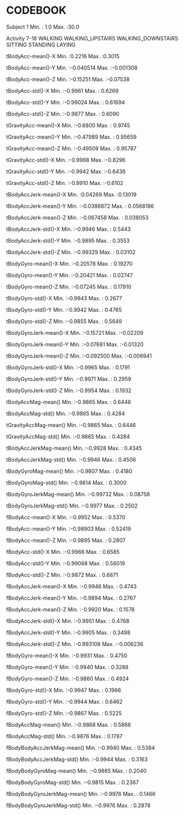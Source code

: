 
 # CODEBOOK
 
 Subject	1 
  Min. : 1.0 
  Max. :30.0 
 
 Activity 	7-18
  WALKING
  WALKING_UPSTAIRS
  WALKING_DOWNSTAIRS
  SITTING
  STANDING
  LAYING
 
 tBodyAcc-mean()-X
	Min. :0.2216 
	Max. :0.3015 
 
 tBodyAcc-mean()-Y 
	Min. :-0.040514 
	Max. :-0.001308 
 
 tBodyAcc-mean()-Z 
	Min. :-0.15251 
	Max. :-0.07538 
 
 tBodyAcc-std()-X 
	Min. :-0.9961 
	Max. : 0.6269 
 
 tBodyAcc-std()-Y 
	Min. :-0.99024 
	Max. : 0.61694 
 
 tBodyAcc-std()-Z 
	Min. :-0.9877 
	Max. : 0.6090 
 
 tGravityAcc-mean()-X
	Min. :-0.6800 
	Max. : 0.9745 
 
 tGravityAcc-mean()-Y
	Min. :-0.47989 
	Max. : 0.95659 

 tGravityAcc-mean()-Z
	Min. :-0.49509 
	Max. : 0.95787 
 
 tGravityAcc-std()-X
	Min. :-0.9968 
	Max. :-0.8296 
 
 tGravityAcc-std()-Y
	Min. :-0.9942 
	Max. :-0.6436 
 
 tGravityAcc-std()-Z
	Min. :-0.9910 
	Max. :-0.6102 
 
 tBodyAccJerk-mean()-X
	Min. :0.04269 
	Max. :0.13019 
 
 tBodyAccJerk-mean()-Y
	Min. :-0.0386872 
	Max. : 0.0568186 
 
 tBodyAccJerk-mean()-Z
	Min. :-0.067458 
	Max. : 0.038053 
 
 tBodyAccJerk-std()-X
	Min. :-0.9946 
	Max. : 0.5443 
 
 tBodyAccJerk-std()-Y
	Min. :-0.9895 
	Max. : 0.3553 
 
 tBodyAccJerk-std()-Z
	Min. :-0.99329 
	Max. : 0.03102 

 tBodyGyro-mean()-X
	Min. :-0.20578 
	Max. : 0.19270 

 tBodyGyro-mean()-Y
	Min. :-0.20421 
	Max. : 0.02747 
 
 tBodyGyro-mean()-Z
	Min. :-0.07245 
	Max. : 0.17910 
 
 tBodyGyro-std()-X
	Min. :-0.9943 
	Max. : 0.2677 
 
 tBodyGyro-std()-Y
	Min. :-0.9942 
	Max. : 0.4765 
 
 tBodyGyro-std()-Z
	Min. :-0.9855 
	Max. : 0.5649 
 
 tBodyGyroJerk-mean()-X
	Min. :-0.15721 
	Max. :-0.02209 
 
 tBodyGyroJerk-mean()-Y
	Min. :-0.07681 
	Max. :-0.01320 
 
 tBodyGyroJerk-mean()-Z
	Min. :-0.092500 
	Max. :-0.006941 
 
 tBodyGyroJerk-std()-X
	Min. :-0.9965 
	Max. : 0.1791 
 
 tBodyGyroJerk-std()-Y
	Min. :-0.9971 
	Max. : 0.2959 
 
 tBodyGyroJerk-std()-Z
	Min. :-0.9954 
	Max. : 0.1932 
 
 tBodyAccMag-mean()
	Min. :-0.9865 
	Max. : 0.6446 
 
 tBodyAccMag-std()
	Min. :-0.9865 
	Max. : 0.4284 
 
 tGravityAccMag-mean()
	Min. :-0.9865 
	Max. : 0.6446 
 
 tGravityAccMag-std()
	Min. :-0.9865 
	Max. : 0.4284 
 
 tBodyAccJerkMag-mean()
	Min. :-0.9928 
	Max. : 0.4345 
 
 tBodyAccJerkMag-std()
	Min. :-0.9946 
	Max. : 0.4506 
 
 tBodyGyroMag-mean()
	Min. :-0.9807 
	Max. : 0.4180 
 
 tBodyGyroMag-std()
	Min. :-0.9814 
	Max. : 0.3000 
 
 tBodyGyroJerkMag-mean()
	Min. :-0.99732 
	Max. : 0.08758 
 
 tBodyGyroJerkMag-std()
	Min. :-0.9977 
	Max. : 0.2502 
 
 fBodyAcc-mean()-X
	Min. :-0.9952 
	Max. : 0.5370 
 
 fBodyAcc-mean()-Y 
	Min. :-0.98903 
	Max. : 0.52419 

 fBodyAcc-mean()-Z
	Min. :-0.9895 
	Max. : 0.2807 

 fBodyAcc-std()-X 
	Min. :-0.9966 
	Max. : 0.6585 

 fBodyAcc-std()-Y 
	Min. :-0.99068 
	Max. : 0.56019 
 
 fBodyAcc-std()-Z 
	Min. :-0.9872 
	Max. : 0.6871 

 fBodyAccJerk-mean()-X
	Min. :-0.9946 
	Max. : 0.4743 

 fBodyAccJerk-mean()-Y
	Min. :-0.9894 
	Max. : 0.2767 

 fBodyAccJerk-mean()-Z
	Min. :-0.9920 
	Max. : 0.1578 
 
 fBodyAccJerk-std()-X
	Min. :-0.9951 
	Max. : 0.4768 
 
 fBodyAccJerk-std()-Y
	Min. :-0.9905 
	Max. : 0.3498 
 
 fBodyAccJerk-std()-Z
	Min. :-0.993108 
	Max. :-0.006236 
 
 fBodyGyro-mean()-X
	Min. :-0.9931 
	Max. : 0.4750 
 
 fBodyGyro-mean()-Y
	Min. :-0.9940 
	Max. : 0.3288 
 
 fBodyGyro-mean()-Z
	Min. :-0.9860 
	Max. : 0.4924 
 
 fBodyGyro-std()-X
	Min. :-0.9947 
	Max. : 0.1966 
 
 fBodyGyro-std()-Y
	Min. :-0.9944 
	Max. : 0.6462 

 fBodyGyro-std()-Z
	Min. :-0.9867 
	Max. : 0.5225 

 fBodyAccMag-mean()
	Min. :-0.9868 
	Max. : 0.5866 
 
 fBodyAccMag-std()
	Min. :-0.9876 
	Max. : 0.1787 
 
 fBodyBodyAccJerkMag-mean()
	Min. :-0.9940 
	Max. : 0.5384 
 
 fBodyBodyAccJerkMag-std()
	Min. :-0.9944 
	Max. : 0.3163 
 
 fBodyBodyGyroMag-mean()
	Min. :-0.9865 
	Max. : 0.2040 
 
 fBodyBodyGyroMag-std()
	Min. :-0.9815 
	Max. : 0.2367 
 
 fBodyBodyGyroJerkMag-mean()
	Min. :-0.9976 
	Max. : 0.1466 
 
 fBodyBodyGyroJerkMag-std()
	Min. :-0.9976 
	Max. : 0.2878
